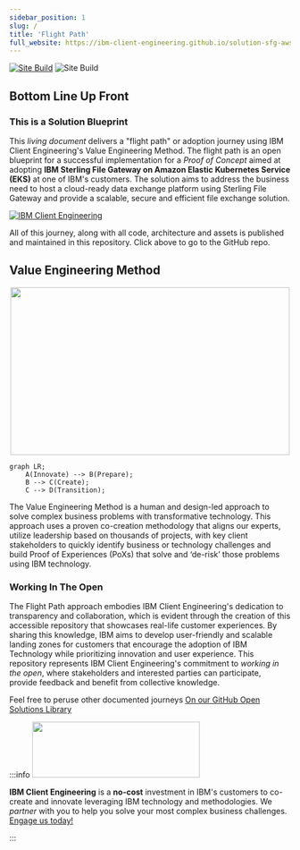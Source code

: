 ```yaml
---
sidebar_position: 1
slug: /
title: 'Flight Path'
full_website: https://ibm-client-engineering.github.io/solution-sfg-aws/
---
```


[![Site Build](https://github.com/ibm-client-engineering/solution-filenet-aws/actions/workflows/deploy.yml/badge.svg)](https://github.com/ibm-client-engineering/solution-filenet-aws/actions/workflows/deploy.yml)  ![Site Build](https://img.shields.io/badge/Stage-Co--Create-Co--Create)

## Bottom Line Up Front

### This is a Solution Blueprint

This _living document_ delivers a "flight path" or adoption journey using IBM Client Engineering's Value Engineering Method. The flight path is an open blueprint for a successful implementation for a _Proof of Concept_ aimed at adopting **IBM Sterling File Gateway on Amazon Elastic Kubernetes Service (EKS)** at one of IBM's customers. The solution aims to address the business need to host a cloud-ready data exchange platform using Sterling File Gateway and provide a scalable, secure and efficient file exchange solution.

[![IBM Client Engineering](https://github-readme-stats.vercel.app/api/pin/?username=ibm-client-engineering&repo=solution-filenet-aws)](https://github.com/ibm-client-engineering/solution-filenet-aws)

All of this journey, along with all code, architecture and assets is published and maintained in this repository. Click above to go to the GitHub repo.

## Value Engineering Method

<center><img src="https://user-images.githubusercontent.com/95059/234157742-2ecebab2-e5b8-44e6-a2d8-666f8ad4dc24.svg" width="500" height="300" /></center>

```mermaid
graph LR;
    A(Innovate) --> B(Prepare);
    B --> C(Create);
    C --> D(Transition);
```

The Value Engineering Method is a human and design-led approach to solve complex business problems with transformative technology. This approach uses a proven co-creation methodology that aligns our experts, utilize leadership based on thousands of projects, with key client stakeholders to quickly identify business or technology challenges and build Proof of Experiences (PoXs) that solve and ‘de-risk’ those problems using IBM technology.

### Working In The Open

The Flight Path approach embodies IBM Client Engineering's dedication to transparency and collaboration, which is evident through the creation of this accessible repository that showcases real-life customer experiences. By sharing this knowledge, IBM aims to develop user-friendly and scalable landing zones for customers that encourage the adoption of IBM Technology while prioritizing innovation and user experience. This repository represents IBM Client Engineering's commitment to _working in the open_, where stakeholders and interested parties can participate, provide feedback and benefit from collective knowledge.

Feel free to peruse other documented journeys [On our GitHub Open Solutions Library](https://github.com/ibm-client-engineering)

:::info
<img src="https://user-images.githubusercontent.com/95059/166857681-99c92cdc-fa62-4141-b903-969bd6ec1a41.png" width="300" height="100" />

**IBM Client Engineering** is a **no-cost** investment in IBM's customers to co-create and innovate leveraging IBM technology and methodologies. We _partner_ with you to help you solve your most complex business challenges. [Engage us today!](https://www.ibm.com/client-engineering)

:::
